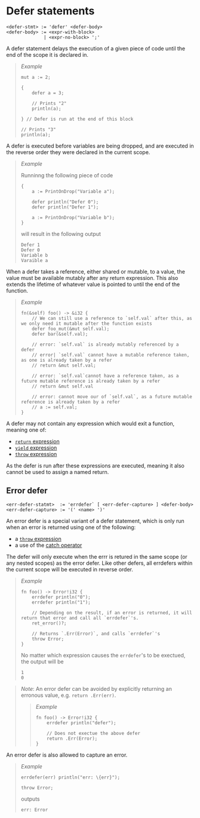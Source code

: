 # Defer statements
```
<defer-stmt> := 'defer' <defer-body>
<defer-body> := <expr-with-block>
              | <expr-no-block> ';'
```

A defer statement delays the execution of a given piece of code until the end of the scope it is declared in.

> _Example_
> ```
> mut a := 2;
> 
> {
>     defer a = 3;
> 
>     // Prints "2"
>     println(a);
> 
> } // Defer is run at the end of this block
> 
> // Prints "3"
> println(a);
> ```

A defer is executed before variables are being dropped, and are executed in the reverse order they were declared in the current scope.

> _Example_
> 
> Runninng the following piece of code
> ```
> {
>     a := PrintOnDrop("Variable a");
> 
>     defer println("Defer 0");
>     defer println("Defer 1");
> 
>     a := PrintOnDrop("Variable b");
> }
> ```
> will result in the following output
> ```
> Defer 1
> Defer 0
> Variable b
> Varaible a
> ```

When a defer takes a reference, either shared or mutable, to a value, the value must be available mutably after any return expression.
This also extends the lifetime of whatever value is pointed to until the end of the function.

> _Example_
> ```
> fn(&self) foo() -> &i32 {
>     // We can still use a reference to `self.val` after this, as we only need it mutable after the function exists
>     defer foo_mut(&mut self.val);
>     defer bar(&self.val);
> 
>     // error: `self.val` is already mutably referenced by a defer
>     // error| `self.val` cannot have a mutable reference taken, as one is already taken by a refer
>     // return &mut self.val;
> 
>     // error: `self.val`cannot have a reference taken, as a future mutable reference is already taken by a refer
>     // return &mut self.val
> 
>     // error: cannot move our of `self.val`, as a future mutable reference is already taken by a refer
>     // a := self.val;
> }
> ```

A defer may not contain any expression which would exit a function, meaning one of:
- [`return` expression]
- [`yield` expression]
- [`throw` expression]

As the defer is run after these expressions are executed, meaning it also cannot be used to assign a named return.

## Error defer
```
<err-defer-statmt>  := 'errdefer` [ <err-defer-capture> ] <defer-body>
<err-defer-capture> := '(' <name> ')'
```

An error defer is a special variant of a defer statement, which is only run when an error is returned using one of the following:
- a [`throw` expression]
- a use of the [catch operator]

The defer will only execute when the errr is retured in the same scope (or any nested scopes) as the error defer.
Like other defers, all errdefers within the current scope will be executed in reverse order.

> _Example_
> ```
> fn foo() -> Error!i32 {
>     errdefer println("0");
>     errdefer println("1");
> 
>     // Depending on the result, if an error is returned, it will return that error and call all `errdefer`'s.
>     ret_error()?;
> 
>     // Returns `.Err(Error)`, and calls `errdefer`'s
>     throw Error;
> }
> ```
> No matter which expression causes the `errdefer`'s to be exectued, the output will be
> ```
> 1
> 0
> ```

> _Note_: An error defer can be avoided by explicitly returning an erronous value, e.g. `return .Err(err)`.
> 
> > _Example_
> > ```
> > fn foo() -> Error!i32 {
> >     errdefer println("defer");
> > 
> >     // Does not exectue the above defer
> >     return .Err(Error);
> > }
> > ```

An error defer is also allowed to capture an error.

> _Example_
> ```
> errdefer(err) println("err: \{err}");
>
> throw Error;
> ```
> outputs
> ```
> err: Error
> ```



[`return` expression]: ../expressions/return-expressions.md
[`yield` expression]:  ../expressions/yield-expressions.md
[`throw` expression]:  ../expressions/throw-expressions.md
[catch operator]:      ../operators/special-operators.md#catch-operator-